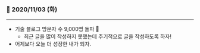 ### 📖 2020/11/03 (화)

---

* 기술 블로그 방문자 수 9,000명 돌파 🎉
  * 최근 글을 많이 작성하지 못했는데 주기적으로 글을 작성하도록 하자!
* 어제보다 오늘 더 성장한 내가 되자.
